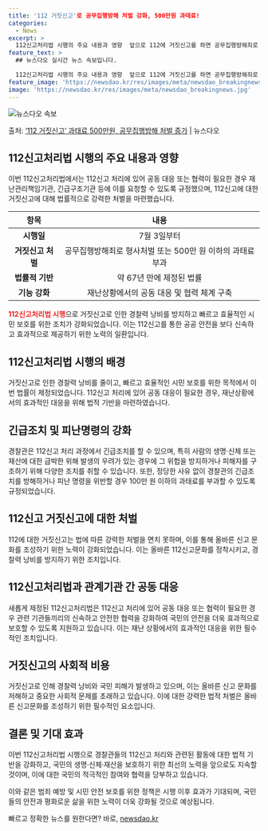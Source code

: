 ```yaml
---
title: '112 거짓신고'로 공무집행방해 처벌 강화, 500만원 과태료!
categories:
  - News
excerpt: >
  112신고처리법 시행의 주요 내용과 영향  앞으로 112에 거짓신고를 하면 공무집행방해죄로 형사처벌하거나 5…
feature_text: >
  ## 뉴스다오 실시간 뉴스 속보입니다.

  112신고처리법 시행의 주요 내용과 영향  앞으로 112에 거짓신고를 하면 공무집행방해죄로 형사처벌하거나 5…
feature_image: 'https://newsdao.kr/res/images/meta/newsdao_breakingnews.jpg'
image: 'https://newsdao.kr/res/images/meta/newsdao_breakingnews.jpg'
---
```


![뉴스다오 속보](https://newsdao.kr/res/images/meta/newsdao_breakingnews.jpg)

<p>출처: <a href="https://newsdao.kr/4389" rel="dofollow">‘112 거짓신고’ 과태료 500만원, 공무집행방해 처벌 증가</a> | 뉴스다오</p>

<h2 data-ke-size="size26">112신고처리법 시행의 주요 내용과 영향</h2>
<p data-ke-size="size16">이번 112신고처리법에서는 112신고 처리에 있어 공동 대응 또는 협력이 필요한 경우 재난관리책임기관, 긴급구조기관 등에 이를 요청할 수 있도록 규정했으며, 112신고에 대한 거짓신고에 대해 법률적으로 강력한 처벌을 마련했습니다.</p>

<table>
<thead>
<tr>
<th style="text-align: center;">항목</th>
<th style="text-align: center;">내용</th>
</tr>
</thead>
<tbody>
<tr>
<td style="text-align: center;"><b>시행일</b></td>
<td style="text-align: center;">7월 3일부터</td>
</tr>
<tr>
<td style="text-align: center;"><b>거짓신고 처벌</b></td>
<td style="text-align: center;">공무집행방해죄로 형사처벌 또는 500만 원 이하의 과태료 부과</td>
</tr>
<tr>
<td style="text-align: center;"><b>법률적 기반</b></td>
<td style="text-align: center;">약 67년 만에 제정된 법률</td>
</tr>
<tr>
<td style="text-align: center;"><b>기능 강화</b></td>
<td style="text-align: center;">재난상황에서의 공동 대응 및 협력 체계 구축</td>
</tr>
</tbody>
</table>

<b><span style="color: #ee2323;">112신고처리법 시행</span></b>으로 거짓신고로 인한 경찰력 낭비를 방지하고 빠르고 효율적인 시민 보호를 위한 조치가 강화되었습니다. 이는 112신고를 통한 공공 안전을 보다 신속하고 효과적으로 제공하기 위한 노력의 일환입니다.

<h2 data-ke-size="size26">112신고처리법 시행의 배경</h2>
<p data-ke-size="size16">거짓신고로 인한 경찰력 낭비를 줄이고, 빠르고 효율적인 시민 보호를 위한 목적에서 이번 법률이 제정되었습니다. 112신고 처리에 있어 공동 대응이 필요한 경우, 재난상황에서의 효과적인 대응을 위해 법적 기반을 마련하였습니다.</p>

<h2 data-ke-size="size26">긴급조치 및 피난명령의 강화</h2>
<p data-ke-size="size16">경찰관은 112신고 처리 과정에서 긴급조치를 할 수 있으며, 특히 사람의 생명·신체 또는 재산에 대한 급박한 위해 발생의 우려가 있는 경우에 그 위헙을 방지하거나 피해자를 구조하기 위해 다양한 조치를 취할 수 있습니다. 또한, 정당한 사유 없이 경찰관의 긴급조치를 방해하거나 피난 명령을 위반할 경우 100만 원 이하의 과태료를 부과할 수 있도록 규정되었습니다.</p>

<h2 data-ke-size="size26">112신고 거짓신고에 대한 처벌</h2>
<p data-ke-size="size16">112에 대한 거짓신고는 법에 따른 강력한 처벌을 면치 못하며, 이를 통해 올바른 신고 문화를 조성하기 위한 노력이 강화되었습니다. 이는 올바른 112신고문화를 정착시키고, 경찰력 낭비를 방지하기 위한 조치입니다.</p>

<h2 data-ke-size="size26">112신고처리법과 관계기관 간 공동 대응</h2>
<p data-ke-size="size16">새롭게 제정된 112신고처리법은 112신고 처리에 있어 공동 대응 또는 협력이 필요한 경우 관련 기관들끼리의 신속하고 안전한 협력을 강화하여 국민의 안전을 더욱 효과적으로 보호할 수 있도록 지원하고 있습니다. 이는 재난 상황에서의 효과적인 대응을 위한 필수적인 조치입니다.</p>

<h2 data-ke-size="size26">거짓신고의 사회적 비용</h2>
<p data-ke-size="size16">거짓신고로 인해 경찰력 낭비와 국민 피해가 발생하고 있으며, 이는 올바른 신고 문화를 저해하고 중요한 사회적 문제를 초래하고 있습니다. 이에 대한 강력한 법적 처벌은 올바른 신고문화를 조성하기 위한 필수적인 요소입니다.</p>

<h2 data-ke-size="size26">결론 및 기대 효과</h2>
<p data-ke-size="size16">이번 112신고처리법 시행으로 경찰관들의 112신고 처리와 관련된 활동에 대한 법적 기반을 강화하고, 국민의 생명·신체·재산을 보호하기 위한 최선의 노력을 앞으로도 지속할 것이며, 이에 대한 국민의 적극적인 참여와 협력을 당부하고 있습니다.</p>

이와 같은 범죄 예방 및 시민 안전 보호를 위한 정책은 시행 이후 효과가 기대되며, 국민들의 안전과 평화로운 삶을 위한 노력이 더욱 강화될 것으로 예상됩니다. 

빠르고 정확한 뉴스를 원한다면? 바로, <a href="https://newsdao.kr" rel="dofollow">newsdao.kr</a>



